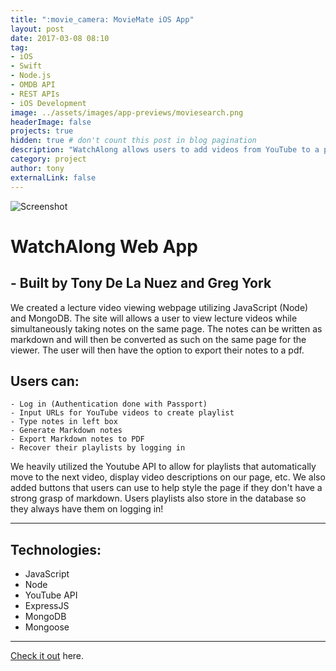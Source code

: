 ```yaml
---
title: ":movie_camera: MovieMate iOS App"
layout: post
date: 2017-03-08 08:10
tag: 
- iOS
- Swift
- Node.js
- OMDB API
- REST APIs
- iOS Development
image: ../assets/images/app-previews/moviesearch.png
headerImage: false
projects: true
hidden: true # don't count this post in blog pagination
description: "WatchAlong allows users to add videos from YouTube to a playlist and take notes which are automatically generated into Markdown and exportable into PDF format. NodeJS, YouTube API, jsPDF, etc."
category: project
author: tony
externalLink: false
---
```


![Screenshot](https://raw.githubusercontent.com/tonydelanuez/WatchAlong-Web-App/master/screenshot.png)

# WatchAlong Web App 

## - Built by Tony De La Nuez and Greg York

We created a lecture video viewing webpage utilizing JavaScript (Node) and MongoDB. The site will allows a user to view lecture videos while simultaneously taking notes on the same page. The notes can be written as markdown and will then be converted as such on the same page for the viewer. The user will then have the option to export their notes to a pdf.

## Users can: 

	- Log in (Authentication done with Passport)
	- Input URLs for YouTube videos to create playlist
	- Type notes in left box
	- Generate Markdown notes
	- Export Markdown notes to PDF
	- Recover their playlists by logging in 


We heavily utilized the Youtube API to allow for playlists that automatically move to the next video, display video descriptions on our page, etc.
We also added buttons that users can use to help style the page if they don't have a strong grasp of markdown.
Users playlists also store in the database so they always have them on logging in!

---

## Technologies:

- JavaScript
- Node
- YouTube API
- ExpressJS
- MongoDB
- Mongoose

---

[Check it out](https://github.com/tonydelanuez/WatchAlong-Web-App) here.

